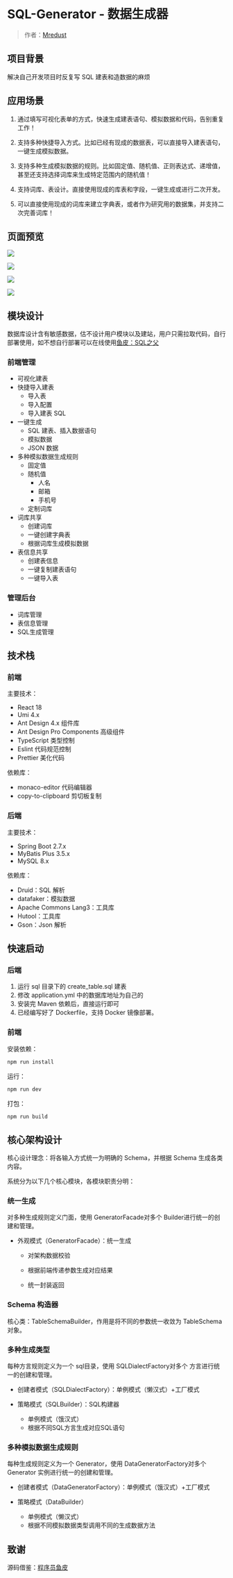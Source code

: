 # SQL-Generator - 数据生成器

> 作者：[Mredust](https://github.com/Mredust)




## 项目背景

解决自己开发项目时反复写 SQL 建表和造数据的麻烦



## 应用场景

1. 通过填写可视化表单的方式，快速生成建表语句、模拟数据和代码，告别重复工作！

2. 支持多种快捷导入方式。比如已经有现成的数据表，可以直接导入建表语句，一键生成模拟数据。

3. 支持多种生成模拟数据的规则。比如固定值、随机值、正则表达式、递增值，甚至还支持选择词库来生成特定范围内的随机值！

4. 支持词库、表设计。直接使用现成的库表和字段，一键生成或进行二次开发。

5. 可以直接使用现成的词库来建立字典表，或者作为研究用的数据集，并支持二次完善词库！



## 页面预览

![](https://raw.githubusercontent.com/Mredust/images/main/file/7a88cde3e1b716e9331b7d3223f2730.png)

![](https://raw.githubusercontent.com/Mredust/images/main/file/a2e5b590eebf93359758d1b2ca9c8e6.png)

![](https://raw.githubusercontent.com/Mredust/images/main/file/e9fc0675a956a78dc8b553df79e7847.png)

![](https://raw.githubusercontent.com/Mredust/images/main/file/f72769e8a3e283800f82d66d8dd5401.png)



## 模块设计

数据库设计含有敏感数据，估不设计用户模块以及建站，用户只需拉取代码，自行部署使用，如不想自行部署可以在线使用[鱼皮：SQL之父](http://sqlfather.yupi.icu/)

### 前端管理

- 可视化建表
- 快捷导入建表
  - 导入表
  - 导入配置
  - 导入建表 SQL
- 一键生成
  - SQL 建表、插入数据语句
  - 模拟数据
  - JSON 数据
- 多种模拟数据生成规则
  - 固定值
  - 随机值
    - 人名
    - 邮箱
    - 手机号
  - 定制词库
- 词库共享
  - 创建词库
  - 一键创建字典表
  - 根据词库生成模拟数据
- 表信息共享
  - 创建表信息
  - 一键复制建表语句
  - 一键导入表



### 管理后台

- 词库管理
- 表信息管理
- SQL生成管理



## 技术栈

### 前端

主要技术：

- React 18
- Umi 4.x
- Ant Design 4.x 组件库
- Ant Design Pro Components 高级组件
- TypeScript 类型控制
- Eslint 代码规范控制
- Prettier 美化代码

依赖库：

- monaco-editor 代码编辑器
- copy-to-clipboard 剪切板复制



### 后端

主要技术：

- Spring Boot 2.7.x
- MyBatis Plus 3.5.x
- MySQL 8.x

依赖库：

- Druid：SQL 解析
- datafaker：模拟数据
- Apache Commons Lang3：工具库
- Hutool：工具库
- Gson：Json 解析



## 快速启动

### 后端

1. 运行 sql 目录下的 create_table.sql 建表
2. 修改 application.yml 中的数据库地址为自己的
3. 安装完 Maven 依赖后，直接运行即可
4. 已经编写好了 Dockerfile，支持 Docker 镜像部署。



### 前端

安装依赖：

```bash
npm run install
```

运行：

```bash
npm run dev
```

打包：

```bash
npm run build
```





## 核心架构设计

核心设计理念：将各输入方式统一为明确的 Schema，并根据 Schema 生成各类内容。

系统分为以下几个核心模块，各模块职责分明：



### 统一生成

对多种生成规则定义门面，使用 GeneratorFacade对多个 Builder进行统一的创建和管理。

- 外观模式（GeneratorFacade）：统一生成

  - 对架构数据校验

  - 根据前端传递参数生成对应结果

  - 统一封装返回

  

### Schema 构造器

核心类：TableSchemaBuilder，作用是将不同的参数统一收敛为 TableSchema 对象。



### 多种生成类型

每种方言规则定义为一个 sql目录，使用 SQLDialectFactory对多个 方言进行统一的创建和管理。

- 创建者模式（SQLDialectFactory）：单例模式（懒汉式）+工厂模式

- 策略模式（SQLBuilder）：SQL构建器
  - 单例模式（饿汉式）
  - 根据不同SQL方言生成对应SQL语句



### 多种模拟数据生成规则

每种生成规则定义为一个 Generator，使用 DataGeneratorFactory对多个 Generator 实例进行统一的创建和管理。

- 创建者模式（DataGeneratorFactory）：单例模式（饿汉式）+工厂模式

- 策略模式（DataBuilder）

  - 单例模式（懒汉式）
  - 根据不同模拟数据类型调用不同的生成数据方法





## 致谢

源码借鉴：[程序员鱼皮](https://github.com/liyupi)

